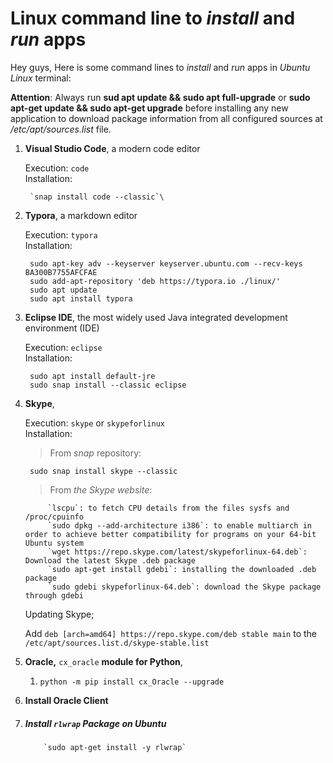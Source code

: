 # Linux command line to *install* and *run* apps

Hey guys,
Here is some command lines to *install* and *run* apps in *Ubuntu Linux* terminal:

**Attention**: Always run **sud apt update && sudo apt full-upgrade** or **sudo apt-get update && sudo apt-get upgrade** before installing any new application to download package information from all configured sources at */etc/apt/sources.list* file.


1. **Visual Studio Code**, a modern code editor

	Execution: `code`\
	Installation:
		
		`snap install code --classic`\
			
2. **Typora**, a markdown editor

    Execution: `typora`\
    Installation: 
	
		sudo apt-key adv --keyserver keyserver.ubuntu.com --recv-keys BA300B7755AFCFAE
		sudo add-apt-repository 'deb https://typora.io ./linux/'
		sudo apt update
		sudo apt install typora
	
3. **Eclipse IDE**, the most widely used Java integrated development environment (IDE)

    Execution: `eclipse`\
    Installation: 
    
		sudo apt install default-jre
		sudo snap install --classic eclipse
	
4. **Skype**, 

   Execution: `skype` or `skypeforlinux`\
   Installation: 
   >	From *snap* repository: 
   
   		sudo snap install skype --classic
   >	From *the Skype website*:
   
			`lscpu`: to fetch CPU details from the files sysfs and /proc/cpuinfo
			`sudo dpkg --add-architecture i386`: to enable multiarch in order to achieve better compatibility for programs on your 64-bit Ubuntu system	
			`wget https://repo.skype.com/latest/skypeforlinux-64.deb`: Download the latest Skype .deb package
			`sudo apt-get install gdebi`: installing the downloaded .deb package
			`sudo gdebi skypeforlinux-64.deb`: download the Skype package through gdebi
	Updating Skype;
	
	Add `deb [arch=amd64] https://repo.skype.com/deb stable main` to the `/etc/apt/sources.list.d/skype-stable.list`
	
5. **Oracle,** `cx_oracle` **module for Python**,
	
	1. ```
	   python -m pip install cx_Oracle --upgrade
	   ```

6. **Install Oracle Client**

7. ##### Install `rlwrap` Package on Ubuntu

    	​	`sudo apt-get install -y rlwrap`    

